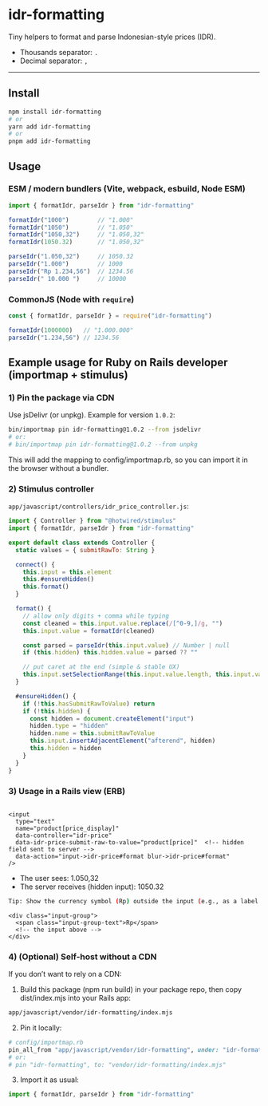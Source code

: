 # idr-formatting

Tiny helpers to format and parse Indonesian-style prices (IDR).

- Thousands separator: `.`
- Decimal separator: `,`

---

## Install

```sh
npm install idr-formatting
# or
yarn add idr-formatting
# or
pnpm add idr-formatting
```

## Usage
### ESM / modern bundlers (Vite, webpack, esbuild, Node ESM)

```js
import { formatIdr, parseIdr } from "idr-formatting"

formatIdr("1000")        // "1.000"
formatIdr("1050")        // "1.050"
formatIdr("1050,32")     // "1.050,32"
formatIdr(1050.32)       // "1.050,32"

parseIdr("1.050,32")     // 1050.32
parseIdr("1.000")        // 1000
parseIdr("Rp 1.234,56")  // 1234.56
parseIdr(" 10.000 ")     // 10000
```

### CommonJS (Node with `require`)

```js
const { formatIdr, parseIdr } = require("idr-formatting")

formatIdr(1000000)   // "1.000.000"
parseIdr("1.234,56") // 1234.56
```


## Example usage for Ruby on Rails developer (importmap + stimulus)

### 1) Pin the package via CDN

Use jsDelivr (or unpkg). Example for version `1.0.2`:

```bash
bin/importmap pin idr-formatting@1.0.2 --from jsdelivr
# or:
# bin/importmap pin idr-formatting@1.0.2 --from unpkg
```

This will add the mapping to config/importmap.rb, so you can import it in the browser without a bundler.

### 2) Stimulus controller
`app/javascript/controllers/idr_price_controller.js`:

```js
import { Controller } from "@hotwired/stimulus"
import { formatIdr, parseIdr } from "idr-formatting"

export default class extends Controller {
  static values = { submitRawTo: String }

  connect() {
    this.input = this.element
    this.#ensureHidden()
    this.format()
  }

  format() {
    // allow only digits + comma while typing
    const cleaned = this.input.value.replace(/[^0-9,]/g, "")
    this.input.value = formatIdr(cleaned)

    const parsed = parseIdr(this.input.value) // Number | null
    if (this.hidden) this.hidden.value = parsed ?? ""

    // put caret at the end (simple & stable UX)
    this.input.setSelectionRange(this.input.value.length, this.input.value.length)
  }

  #ensureHidden() {
    if (!this.hasSubmitRawToValue) return
    if (!this.hidden) {
      const hidden = document.createElement("input")
      hidden.type = "hidden"
      hidden.name = this.submitRawToValue
      this.input.insertAdjacentElement("afterend", hidden)
      this.hidden = hidden
    }
  }
}
```

### 3) Usage in a Rails view (ERB)
```erb

<input
  type="text"
  name="product[price_display]"
  data-controller="idr-price"
  data-idr-price-submit-raw-to-value="product[price]"  <!-- hidden field sent to server -->
  data-action="input->idr-price#format blur->idr-price#format"
/>
```
- The user sees: 1.050,32
- The server receives (hidden input): 1050.32

```bash
Tip: Show the currency symbol (Rp) outside the input (e.g., as a label or addon) instead of inside the value, so the caret position isn’t affected.
```

```erb
<div class="input-group">
  <span class="input-group-text">Rp</span>
  <!-- the input above -->
</div>
```

### 4) (Optional) Self-host without a CDN

If you don’t want to rely on a CDN:

1. Build this package (npm run build) in your package repo, then copy dist/index.mjs into your Rails app:

```bash
app/javascript/vendor/idr-formatting/index.mjs
```

2. Pin it locally:
```rb
# config/importmap.rb
pin_all_from "app/javascript/vendor/idr-formatting", under: "idr-formatting"
# or:
# pin "idr-formatting", to: "vendor/idr-formatting/index.mjs"
```

3. Import it as usual:
```js
import { formatIdr, parseIdr } from "idr-formatting"
```

